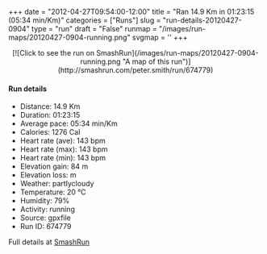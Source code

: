 +++
date = "2012-04-27T09:54:00-12:00"
title = "Ran 14.9 Km in 01:23:15 (05:34 min/Km)"
categories = ["Runs"]
slug = "run-details-20120427-0904"
type = "run"
draft = "False"
runmap = "/images/run-maps/20120427-0904-running.png"
svgmap = '<polyline points="0 57, 0 58, 2 56, 5 54, 5 54, 7 52, 7 52, 8 51, 8 51, 11 49, 14 48, 17 50, 18 50, 17 50, 19 49, 18 50, 20 48, 20 47, 21 47, 23 47, 33 47, 35 48, 37 50, 41 53, 45 55, 51 55, 56 54, 62 52, 70 53, 73 52, 75 49, 74 46, 73 43, 81 43, 86 42, 88 42, 90 44, 92 46, 98 48, 100 47, 97 47, 96 47, 92 46, 89 43, 85 41, 84 42, 82 43, 80 43, 73 43, 73 44, 73 45, 75 49, 73 52, 70 53, 68 53, 67 52, 61 52, 58 53, 53 55, 45 55, 40 54, 34 48, 32 47, 30 47, 21 47, 17 50, 16 50, 14 49, 12 49, 10 51, 7 52, 6 54, 5 54, 2 57">'
+++



<!--more-->

<center>
[![Click to see the run on SmashRun](/images/run-maps/20120427-0904-running.png "A map of this run")](http://smashrun.com/peter.smith/run/674779)
</center>

#### Run details

* Distance: 14.9 Km
* Duration: 01:23:15
* Average pace: 05:34 min/Km
* Calories: 1276 Cal
* Heart rate (ave): 143 bpm
* Heart rate (max): 143 bpm
* Heart rate (min): 143 bpm
* Elevation gain: 84 m
* Elevation loss:  m
* Weather: partlycloudy
* Temperature: 20 &deg;C
* Humidity: 79%
* Activity: running
* Source: gpxfile
* Run ID: 674779

Full details at [SmashRun](http://smashrun.com/peter.smith/run/674779)